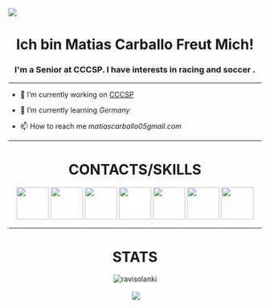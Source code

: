 <img src="https://media.tenor.com/rsbaMamvwTIAAAAM/pat-patrick-bateman.gif" style="height: 100% , width:100%">
<h1 align="center"> Ich bin Matias Carballo Freut Mich!</h1>
<h3 align="center">I'm a Senior at CCCSP. I have interests in racing and soccer .</h3>

---

- 🔭 I’m currently working on [CCCSP]()

- 🌱 I’m currently learning *Germany*

- 📫 How to reach me *matiascarballo05gmail.com*

---

<h1 align="center">CONTACTS/SKILLS</h1>

<p align="center"><img src="https://img.shields.io/badge/Gmail-D14836?style=for-the-badge&logo=gmail&logoColor=white" style="height: 4rem"/>
<img src="https://img.shields.io/badge/WhatsApp-25D366?style=for-the-badge&logo=whatsapp&logoColor=white" style="height:4rem; background-color:white"/>
<img src="https://img.shields.io/badge/WeChat-07C160?style=for-the-badge&logo=wechat&logoColor=white" style="height: 4rem; background-color:white"/>
<img src="https://img.shields.io/badge/GitHub-100000?style=for-the-badge&logo=github&logoColor=white" style="height: 4rem; background-color:white"/>
<img src="https://img.shields.io/badge/Instagram-E4405F?style=for-the-badge&logo=instagram&logoColor=whit" style="height: 4rem; background-color:white"/>
<img src="https://img.shields.io/badge/Python-3776AB?style=for-the-badge&logo=python&logoColor=white" style="height: 4rem"/>
<img src="https://img.shields.io/badge/HTML-239120?style=for-the-badge&logo=html5&logoColor=white" style="height: 4rem"/>

---

<h1 align="center">STATS</h1>

<p align="center"> <img src="https://komarev.com/ghpvc/?username=matiasc05" alt="ravisolanki" /> </p>

<p align="center">&nbsp;<img align="center" src="https://github-readme-stats.vercel.app/api?username=matiasc05&theme=gotham&show_icons=true" />
